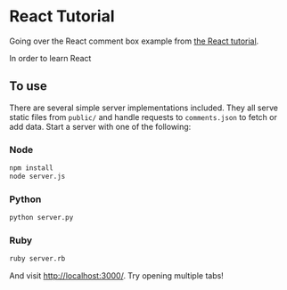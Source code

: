 # React Tutorial

Going over the React comment box example from [the React tutorial](http://facebook.github.io/react/docs/tutorial.html).

In order to learn React

## To use

There are several simple server implementations included. They all serve static files from `public/` and handle requests to `comments.json` to fetch or add data. Start a server with one of the following:

### Node

```sh
npm install
node server.js
```

### Python

```sh
python server.py
```

### Ruby
```sh
ruby server.rb
```

And visit <http://localhost:3000/>. Try opening multiple tabs!
